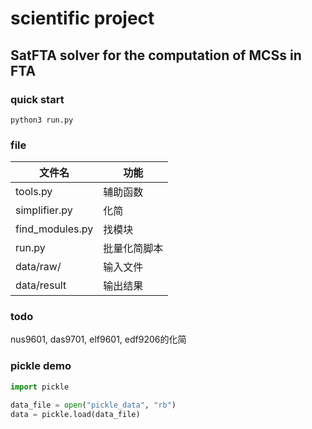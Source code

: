 # scientific project

## SatFTA solver for the computation of MCSs in FTA

### quick start
```
python3 run.py
```

### file

|文件名|功能|
|-|-|
|tools.py|辅助函数|
|simplifier.py|化简|
|find_modules.py|找模块|
|run.py|批量化简脚本|
|data/raw/|输入文件|
|data/result|输出结果|

### todo

nus9601, das9701, elf9601, edf9206的化简

### pickle demo

```python
import pickle

data_file = open("pickle_data", "rb")
data = pickle.load(data_file)
```